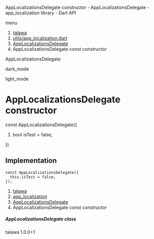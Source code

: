 




AppLocalizationsDelegate constructor - AppLocalizationsDelegate - app\_localization library - Dart API







menu

1. [talawa](../../index.html)
2. [utils/app\_localization.dart](../../utils_app_localization/utils_app_localization-library.html)
3. [AppLocalizationsDelegate](../../utils_app_localization/AppLocalizationsDelegate-class.html)
4. AppLocalizationsDelegate const constructor

AppLocalizationsDelegate


dark\_mode

light\_mode




# AppLocalizationsDelegate constructor


const
AppLocalizationsDelegate({

1. bool isTest = false,

})

## Implementation

```
const AppLocalizationsDelegate({
  this.isTest = false,
});
```

 


1. [talawa](../../index.html)
2. [app\_localization](../../utils_app_localization/utils_app_localization-library.html)
3. [AppLocalizationsDelegate](../../utils_app_localization/AppLocalizationsDelegate-class.html)
4. AppLocalizationsDelegate const constructor

##### AppLocalizationsDelegate class





talawa
1.0.0+1






